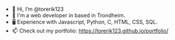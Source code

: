 - 👋 Hi, I’m @torerik123
- 👀 I'm a web developer in based in Trondheim.
- :desktop_computer: Experience with Javascript, Python, C, HTML, CSS, SQL.
- 📫 Check out my portfolio: https://torerik123.github.io/portfolio/

<!---
torerik123/torerik123 is a ✨ special ✨ repository because its `README.md` (this file) appears on your GitHub profile.
You can click the Preview link to take a look at your changes.
--->
